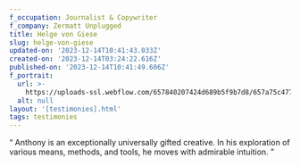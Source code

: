 ```yaml
---
f_occupation: Journalist & Copywriter
f_company: Zermatt Unplugged
title: Helge von Giese
slug: helge-von-giese
updated-on: '2023-12-14T10:41:43.033Z'
created-on: '2023-12-14T03:24:22.616Z'
published-on: '2023-12-14T10:41:49.606Z'
f_portrait:
  url: >-
    https://uploads-ssl.webflow.com/657840207424d689b5f9b7d8/657a75c4775b5d42dd30b427_helge.png
  alt: null
layout: '[testimonies].html'
tags: testimonies
---
```


“ Anthony is an exceptionally universally gifted creative. In his exploration of various means, methods, and tools, he moves with admirable intuition. ”
